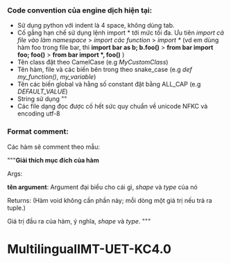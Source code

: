 ### Code convention của engine dịch hiện tại:
- Sử dụng python với indent là 4 space, không dùng tab.
- Cố gắng hạn chế sử dụng lệnh import * tới mức tối đa. Ưu tiên *import cả file vào làm namespace* > *import các function* > _import *_ (vd em dùng hàm foo trong file bar, thì **import bar as b; b.foo()** > **from bar import foo; foo()** > __from bar import *, foo()__ )
- Tên class đặt theo CamelCase (e.g *MyCustomClass*)
- Tên hàm, file và các biến bên trong theo snake_case (e.g *def my_function()*, *my_variable*)
- Tên các biến global và hằng số constant đặt bằng ALL_CAP (e.g *DEFAULT_VALUE*)
- String sử dụng ""
- Các file dạng đọc được cố hết sức quy chuẩn về unicode NFKC và encoding utf-8

### Format comment:
Các hàm sẽ comment theo mẫu:

"""**Giải thích mục đích của hàm**

Args:

  **tên argument**: Argument đại biểu cho cái gì, *shape* và *type* của nó

Returns: (Hàm void không cần phần này; mỗi dòng một giá trị nếu trả ra tuple.)
  
  Giá trị đầu ra của hàm, ý nghĩa, *shape* và *type*.
"""
# MultilingualIMT-UET-KC4.0
